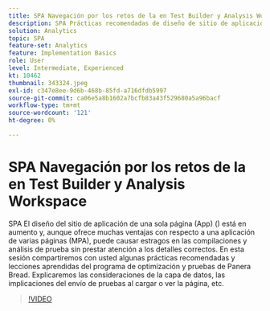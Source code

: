 ```yaml
---
title: SPA Navegación por los retos de la en Test Builder y Analysis Workspace
description: SPA Prácticas recomendadas de diseño de sitio de aplicación de una sola página (en inglés) y lecciones aprendidas del programa Panera Bread de pruebas y optimización. Explicaremos las consideraciones de la capa de datos y las implicaciones del envío de pruebas al cargar o ver la página
solution: Analytics
topic: SPA
feature-set: Analytics
feature: Implementation Basics
role: User
level: Intermediate, Experienced
kt: 10462
thumbnail: 343324.jpeg
exl-id: c347e8ee-9d6b-468b-85fd-a716dfdb5997
source-git-commit: ca06e5a8b1602a7bcfb83a43f529680a5a96bacf
workflow-type: tm+mt
source-wordcount: '121'
ht-degree: 0%

---
```


# SPA Navegación por los retos de la en Test Builder y Analysis Workspace

SPA El diseño del sitio de aplicación de una sola página (App) () está en aumento y, aunque ofrece muchas ventajas con respecto a una aplicación de varias páginas (MPA), puede causar estragos en las compilaciones y análisis de prueba sin prestar atención a los detalles correctos. En esta sesión compartiremos con usted algunas prácticas recomendadas y lecciones aprendidas del programa de optimización y pruebas de Panera Bread. Explicaremos las consideraciones de la capa de datos, las implicaciones del envío de pruebas al cargar o ver la página, etc.

>[!VIDEO](https://video.tv.adobe.com/v/343324/?quality=12&learn=on)
